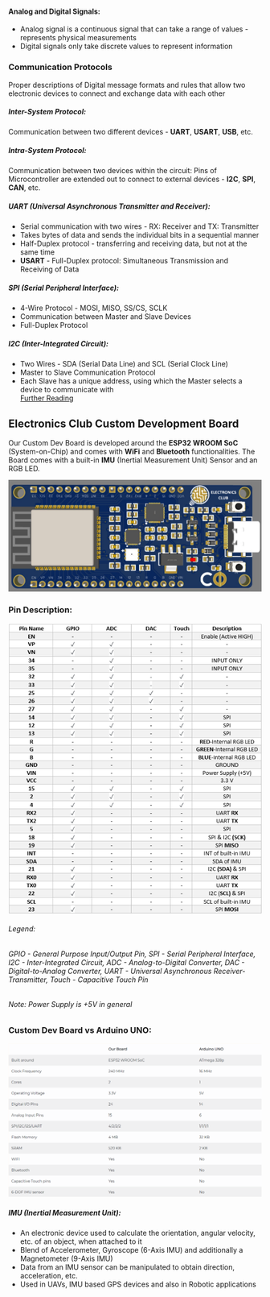 #### Analog and Digital Signals: 
* Analog signal is a continuous signal that can take a range of values - represents physical measurements     
* Digital signals only take discrete values to represent information

### Communication Protocols 
Proper descriptions of Digital message formats and rules that allow two electronic devices to connect and exchange data with each other            
##### Inter-System Protocol: 
Communication between two different devices - **UART**, **USART**, **USB**, etc.        
##### Intra-System Protocol: 
Communication between two devices within the circuit: Pins of Microcontroller are extended out to connect to external devices - **I2C**, **SPI**, **CAN**, etc.      
##### UART (Universal Asynchronous Transmitter and Receiver):
* Serial communication with two wires - RX: Receiver and TX: Transmitter             
* Takes bytes of data and sends the individual bits in a sequential manner               
* Half-Duplex protocol -  transferring and receiving data, but not at the same time     
* **USART** - Full-Duplex protocol: Simultaneous Transmission and Receiving of Data                 
##### SPI (Serial Peripheral Interface):
* 4-Wire Protocol - MOSI, MISO, SS/CS, SCLK          
* Communication between Master and Slave Devices         
* Full-Duplex Protocol           
##### I2C (Inter-Integrated Circuit):          
* Two Wires - SDA (Serial Data Line) and SCL (Serial Clock Line)          
* Master to Slave Communication Protocol         
* Each Slave has a unique address, using which the Master selects a device to communicate with             
[Further Reading](https://www.elprocus.com/communication-protocols/)     
## Electronics Club Custom Development Board
Our Custom Dev Board is developed around the **ESP32 WROOM SoC** (System-on-Chip) and comes with **WiFi** and **Bluetooth** functionalities. The Board comes with a built-in **IMU** (Inertial Measurement Unit) Sensor and an RGB LED.                        

![](Images/CDB.jpeg)
### Pin Description:
![](Images/PinDescr.png)                  
###### Legend:         
###### GPIO - General Purpose Input/Output Pin, SPI - Serial Peripheral Interface, I2C - Inter-Integrated Circuit, ADC - Analog-to-Digital Converter, DAC - Digital-to-Analog Converter, UART - Universal Asynchronous Receiver-Transmitter, Touch - Capacitive Touch Pin                  
###### Note: Power Supply is +5V in general 
### Custom Dev Board vs Arduino UNO:
![](Images/CDBvsUNO.png)
##### IMU (Inertial Measurement Unit): 
* An electronic device used to calculate the orientation, angular velocity, etc. of an object, when attached to it        
* Blend of Accelerometer, Gyroscope (6-Axis IMU) and additionally a Magnetometer (9-Axis IMU)          
* Data from an IMU sensor can be manipulated to obtain direction, acceleration, etc.                
* Used in UAVs, IMU based GPS devices and also in Robotic applications
